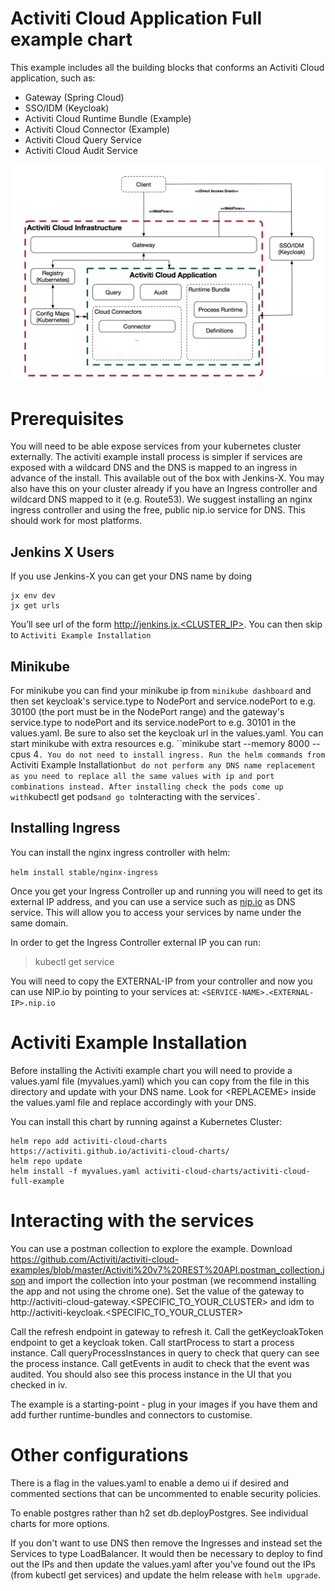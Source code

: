 # Activiti Cloud Application Full example chart

This example includes all the building blocks that conforms an Activiti Cloud application, such as:

- Gateway (Spring Cloud)
- SSO/IDM (Keycloak)
- Activiti Cloud Runtime Bundle (Example)
- Activiti Cloud Connector (Example)
- Activiti Cloud Query Service
- Activiti Cloud Audit Service

![Example](https://github.com/Activiti/activiti-cloud-charts/blob/master/resources/images/activiti-cloud-full-example-chart.png)

# Prerequisites

You will need to be able expose services from your kubernetes cluster externally. The activiti example install process is simpler if services are exposed with a wildcard DNS and the DNS is mapped to an ingress in advance of the install. This available out of the box with Jenkins-X. You may also have this on your cluster already if you have an Ingress controller and wildcard DNS mapped to it (e.g. Route53). We suggest installing an nginx ingress controller and using the free, public nip.io service for DNS. This should work for most platforms.

## Jenkins X Users
If you use Jenkins-X you can get your DNS name by doing
```
jx env dev
jx get urls
```
You’ll see url of the form http://jenkins.jx.<CLUSTER_IP>. You can then skip to `Activiti Example Installation`

## Minikube

For minikube you can find your minikube ip from `minikube dashboard` and then set keycloak's service.type to NodePort and service.nodePort to e.g. 30100 (the port must be in the NodePort range) and the gateway's service.type to nodePort and its service.nodePort to e.g. 30101 in the values.yaml. Be sure to also set the keycloak url in the values.yaml. You can start minikube with extra resources e.g. ``minikube start --memory 8000 --cpus 4`. You do not need to install ingress. Run the helm commands from `Activiti Example Installation` but do not perform any DNS name replacement as you need to replace all the same values with ip and port combinations instead. After installing check the pods come up with `kubectl get pods` and go to `Interacting with the services`.

## Installing Ingress
You can install the nginx ingress controller with helm:

```helm install stable/nginx-ingress```

Once you get your Ingress Controller up and running you will need to get its external IP address, and you can use a service such as [nip.io](http://nip.io) as DNS service. This will allow you to access your services by name under the same domain.

In order to get the Ingress Controller external IP you can run:
> kubectl get service

You will need to copy the EXTERNAL-IP from your controller and now you can use NIP.io by pointing to your services at:
```<SERVICE-NAME>.<EXTERNAL-IP>.nip.io```

# Activiti Example Installation
Before installing the Activiti example chart you will need to provide a values.yaml file (myvalues.yaml) which you can copy from the file in this directory and update with your DNS name. Look for \<REPLACEME\> inside the values.yaml file and replace accordingly with your DNS.

You can install this chart by running against a Kubernetes Cluster:

```
helm repo add activiti-cloud-charts https://activiti.github.io/activiti-cloud-charts/
helm repo update
helm install -f myvalues.yaml activiti-cloud-charts/activiti-cloud-full-example
```


# Interacting with the services

You can use a postman collection to explore the example. Download https://github.com/Activiti/activiti-cloud-examples/blob/master/Activiti%20v7%20REST%20API.postman_collection.json and import the collection into your postman (we recommend installing the app and not using the chrome one). Set the value of the gateway to http://activiti-cloud-gateway.<SPECIFIC_TO_YOUR_CLUSTER> and idm to http://activiti-keycloak.<SPECIFIC_TO_YOUR_CLUSTER>

Call the refresh endpoint in gateway to refresh it.
Call the getKeycloakToken endpoint to get a keycloak token.
Call startProcess to start a process instance.
Call queryProcessInstances in query to check that query can see the process instance. Call getEvents in audit to check that the event was audited. You should also see this process instance in the UI that you checked in iv.

The example is a starting-point - plug in your images if you have them and add further runtime-bundles and connectors to customise.

# Other configurations

There is a flag in the values.yaml to enable a demo ui if desired and commented sections that can be uncommented to enable security policies.

To enable postgres rather than h2 set db.deployPostgres. See individual charts for more options.

If you don't want to use DNS then remove the Ingresses and instead set the Services to type LoadBalancer. It would then be necessary to deploy to find out the IPs and then update the values.yaml after you've found out the IPs (from kubectl get services) and update the helm release with `helm upgrade`.
